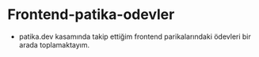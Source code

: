 # Frontend-patika-odevler
- patika.dev kasamında takip ettiğim frontend parikalarındaki ödevleri bir arada toplamaktayım.
